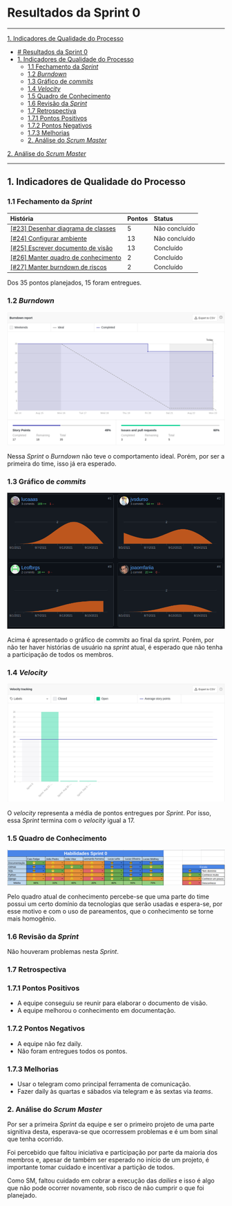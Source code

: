 # Resultados da Sprint 0
------

[1. Indicadores de Qualidade do Processo](#1-indicadores-de-qualidade-do-processo)

- [# Resultados da Sprint 0](#-resultados-da-sprint-0)
- [1. Indicadores de Qualidade do Processo](#1-indicadores-de-qualidade-do-processo)
  - [1.1 Fechamento da _Sprint_](#11-fechamento-da-sprint)
  - [1.2 _Burndown_](#12-burndown)
  - [1.3 Gráfico de _commits_](#13-gráfico-de-commits)
  - [1.4 _Velocity_](#14-velocity)
  - [1.5 Quadro de Conhecimento](#15-quadro-de-conhecimento)
  - [1.6 Revisão da _Sprint_](#16-revisão-da-sprint)
  - [1.7 Retrospectiva](#17-retrospectiva)
  - [1.7.1 Pontos Positivos](#171-pontos-positivos)
  - [1.7.2 Pontos Negativos](#172-pontos-negativos)
  - [1.7.3 Melhorias](#173-melhorias)
  - [2. Análise do _Scrum Master_](#2-análise-do-scrum-master)

[2. Análise do _Scrum Master_](#2-análise-do-scrum-master)  


------

## 1. Indicadores de Qualidade do Processo

### 1.1 Fechamento da _Sprint_
| História | Pontos | Status |
| :------- | :----- | :----- |
<a href="https://github.com/lucaaas/Equipe8DS/issues/23"> [#23] Desenhar diagrama de classes </a> | 5 | Não concluído |
<a href="https://github.com/lucaaas/Equipe8DS/issues/24"> [#24] Configurar ambiente </a> | 13 | Não concluído |
<a href="https://github.com/lucaaas/Equipe8DS/issues/25"> [#25] Escrever documento de visão </a> | 13 | Concluído |
<a href="https://github.com/lucaaas/Equipe8DS/issues/26"> [#26] Manter quadro de conhecimento </a> | 2 | Concluído |
<a href="https://github.com/lucaaas/Equipe8DS/issues/27"> [#27] Manter burndown de riscos </a> | 2 | Concluído |

Dos 35 pontos planejados, 15 foram entregues.

### 1.2 _Burndown_

![](images/burndown_sprint0.png)

Nessa _Sprint_ o _Burndown_ não teve o comportamento ideal. Porém, por ser a primeira do time, isso já era esperado.


### 1.3 Gráfico de _commits_

![](images/commits_sprint0.png)

Acima é apresentado o gráfico de _commits_ ao final da sprint. Porém, por não ter haver histórias de usuário na _sprint_ atual, é esperado que não tenha a participação de todos os membros.


### 1.4 _Velocity_

![](images/velocity_sprint0.png)

O _velocity_ representa a média de pontos entregues por _Sprint_. Por isso, essa _Sprint_ termina com o _velocity_ igual a 17.

### 1.5 Quadro de Conhecimento
![](images/knowledge_framework_sprint0.png)

Pelo quadro atual de conhecimento percebe-se que uma parte do time possui um certo domínio da tecnologias que serão usadas e espera-se, por esse motivo e com o uso de pareamentos, que o conhecimento se torne mais homogênio.

### 1.6 Revisão da _Sprint_

Não houveram problemas nesta _Sprint_.

### 1.7 Retrospectiva

### 1.7.1 Pontos Positivos

  - A equipe conseguiu se reunir para elaborar o documento de visão.
  - A equipe melhorou o conhecimento em documentação.

### 1.7.2 Pontos Negativos

  - A equipe não fez daily.
  - Não foram entregues todos os pontos.

### 1.7.3 Melhorias

  - Usar o telegram como principal ferramenta de comunicação.
  - Fazer daily às quartas e sábados via telegram e às sextas via _teams_.

### 2. Análise do _Scrum Master_

Por ser a primeira _Sprint_ da equipe e ser o primeiro projeto de uma parte signitiva desta, esperava-se que ocorressem problemas e é um bom sinal que tenha ocorrido.

Foi percebido que faltou iniciativa e participação por parte da maioria dos membros e, apesar de também ser esperado no início de um projeto, é importante tomar cuidado e incentivar a partição de todos.

Como SM, faltou cuidado em cobrar a execução das _dailies_ e isso é algo que não pode ocorrer novamente, sob risco de não cumprir o que foi planejado.
